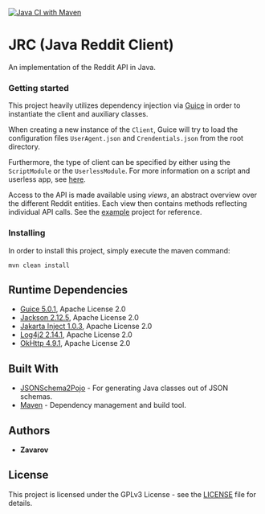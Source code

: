 [![Java CI with Maven](https://github.com/Zavarov/JRA/actions/workflows/maven.yml/badge.svg)](https://github.com/Zavarov/JRA/actions/workflows/maven.yml)

# JRC (Java Reddit Client)

An implementation of the Reddit API in Java.

### Getting started

This project heavily utilizes dependency injection via [Guice](https://github.com/google/guice) in order to instantiate
the client and auxiliary classes.

When creating a new instance of the `Client`, Guice will try to load the configuration files
`UserAgent.json` and `Crendentials.json` from the root directory.

Furthermore, the type of client can be specified by either using the `ScriptModule` or the `UserlessModule`. For more 
information on a script and userless app, see [here](https://github.com/reddit-archive/reddit/wiki/OAuth2).

Access to the API is made available using *views*, an abstract overview over the different Reddit entities. Each view
then contains methods reflecting individual API calls. See the [example](example) project for reference.

### Installing

In order to install this project, simply execute the maven command:

```
mvn clean install
```

## Runtime Dependencies

* [Guice 5.0.1](https://github.com/google/guice/tree/5.0.1),
  Apache License 2.0
* [Jackson 2.12.5](https://github.com/FasterXML/jackson-databind/tree/jackson-databind-2.12.5),
  Apache License 2.0
* [Jakarta Inject 1.0.3](https://github.com/eclipse-ee4j/injection-api/tree/1.0.3),
  Apache License 2.0
* [Log4j2 2.14.1](https://github.com/apache/logging-log4j2/tree/rel/2.14.1),
  Apache License 2.0
* [OkHttp 4.9.1](https://github.com/square/okhttp/tree/parent-4.9.1),
  Apache License 2.0

## Built With

* [JSONSchema2Pojo](https://github.com/joelittlejohn/jsonschema2pojo) - For generating Java classes out of JSON schemas.
* [Maven](https://maven.apache.org/) - Dependency management and build tool.

## Authors

* **Zavarov**

## License

This project is licensed under the GPLv3 License - see the [LICENSE](LICENSE) file for details.

